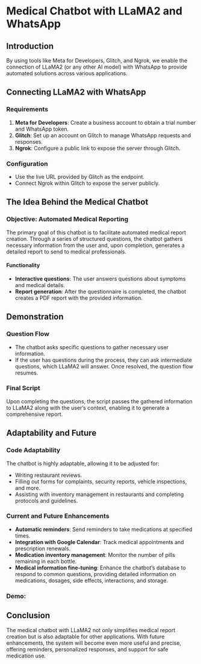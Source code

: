 # Medical Chatbot with LLaMA2 and WhatsApp

## Introduction

By using tools like Meta for Developers, Glitch, and Ngrok, we enable the connection of LLaMA2 (or any other AI model) with WhatsApp to provide automated solutions across various applications.

## Connecting LLaMA2 with WhatsApp

### Requirements
1. **Meta for Developers**: Create a business account to obtain a trial number and WhatsApp token.
2. **Glitch**: Set up an account on Glitch to manage WhatsApp requests and responses.
3. **Ngrok**: Configure a public link to expose the server through Glitch.

### Configuration
- Use the live URL provided by Glitch as the endpoint.
- Connect Ngrok within Glitch to expose the server publicly.

## The Idea Behind the Medical Chatbot

### Objective: Automated Medical Reporting
The primary goal of this chatbot is to facilitate automated medical report creation. Through a series of structured questions, the chatbot gathers necessary information from the user and, upon completion, generates a detailed report to send to medical professionals.

#### Functionality
- **Interactive questions**: The user answers questions about symptoms and medical details.
- **Report generation**: After the questionnaire is completed, the chatbot creates a PDF report with the provided information.
  
## Demonstration

### Question Flow
- The chatbot asks specific questions to gather necessary user information.
- If the user has questions during the process, they can ask intermediate questions, which LLaMA2 will answer. Once resolved, the question flow resumes.

### Final Script
Upon completing the questions, the script passes the gathered information to LLaMA2 along with the user’s context, enabling it to generate a comprehensive report.

## Adaptability and Future

### Code Adaptability
The chatbot is highly adaptable, allowing it to be adjusted for:
- Writing restaurant reviews.
- Filling out forms for complaints, security reports, vehicle inspections, and more.
- Assisting with inventory management in restaurants and completing protocols and guidelines.

### Current and Future Enhancements
- **Automatic reminders**: Send reminders to take medications at specified times.
- **Integration with Google Calendar**: Track medical appointments and prescription renewals.
- **Medication inventory management**: Monitor the number of pills remaining in each bottle.
- **Medical information fine-tuning**: Enhance the chatbot’s database to respond to common questions, providing detailed information on medications, dosages, side effects, interactions, and storage.

### Demo:

## Conclusion

The medical chatbot with LLaMA2 not only simplifies medical report creation but is also adaptable for other applications. With future enhancements, the system will become even more useful and precise, offering reminders, personalized responses, and support for safe medication use.
